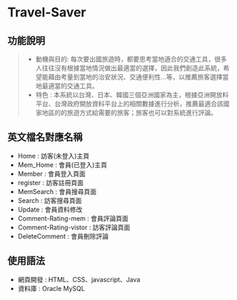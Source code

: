 # Travel-Saver
## 功能說明
> * 動機與目的: 每次要出國旅遊時，都要思考當地適合的交通工具，很多人往往沒有根據當地情況做出最適當的選擇，因此我們創造此系統，希望能藉由考量到當地的治安狀況、交通便利性…等，以推薦旅客選擇當地最適當的交通工具。
> * 特色 : 本系統以台灣、日本、韓國三個亞洲國家為主，根據亞洲開放料平台、台灣政府開放資料平台上的相關數據進行分析，推薦最適合該國家地區的的旅遊方式給需要的旅客；旅客也可以對系統進行評論。

## 英文檔名對應名稱
* Home : 訪客(未登入)主頁
* Mem_Home : 會員(已登入)主頁
* Member : 會員登入頁面
* register : 訪客註冊頁面
* MemSearch : 會員搜尋頁面
* Search : 訪客搜尋頁面
* Update : 會員資料修改
* Comment-Rating-mem : 會員評論頁面
* Comment-Rating-vistor : 訪客評論頁面
* DeleteComment : 會員刪除評論

## 使用語法
* 網頁開發 :  HTML、CSS、javascript、Java
* 資料庫 : Oracle MySQL


